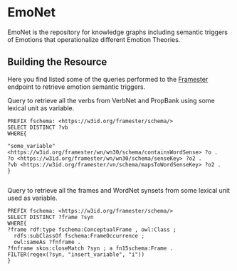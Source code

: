 # EmoNet
EmoNet is the repository for knowledge graphs including semantic triggers of Emotions that operationalize different Emotion Theories.


## Building the Resource

Here you find listed some of the queries performed to the [Framester](http://etna.istc.cnr.it/framester2/sparql) endpoint to retrieve emotion semantic triggers.

Query to retrieve all the verbs from VerbNet and PropBank using some lexical unit as variable. 

```
PREFIX fschema: <https://w3id.org/framester/schema/>
SELECT DISTINCT ?vb
WHERE{

"some_variable" <https://w3id.org/framester/wn/wn30/schema/containsWordSense> ?o .
?o <https://w3id.org/framester/wn/wn30/schema/senseKey> ?o2 .
?vb <https://w3id.org/framester/vn/schema/mapsToWordSenseKey> ?o2 .
}


```


Query to retrieve all the frames and WordNet synsets from some lexical unit used as variable. 

```
PREFIX fschema: <https://w3id.org/framester/schema/>
SELECT DISTINCT ?frame ?syn
WHERE{
?frame rdf:type fschema:ConceptualFrame , owl:Class ;
  rdfs:subClassOf fschema:FrameOccurrence ;
  owl:sameAs ?fnframe .
?fnframe skos:closeMatch ?syn ; a fn15schema:Frame .
FILTER(regex(?syn, "insert_variable", "i"))
}
            
```
